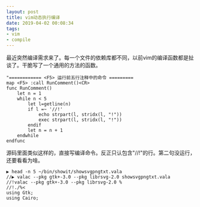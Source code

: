 ```yaml
---
layout: post
title: vim动态执行编译
date: 2019-04-02 00:08:34
tags:
- vim
- compile
---
```

最近突然编译需求来了。每一个文件的依赖库都不同，以前vim的编译函数都是扯谈了。干脆写了一个通用的方法的函数。
```
"============ <F5> 运行前五行注释中的命令 =========
map <F5> :call RunComment()<CR>
func RunComment()
	let n = 1
	while n < 5
		let l=getline(n)
		if l =~ '//!'
			echo strpart(l, stridx(l, "!"))
			exec strpart(l, stridx(l, "!"))
		endif
		let n = n + 1
	endwhile
endfunc
```
源码里面类似这样的，直接写编译命令。反正只认包含"//!"的行。第二句没运行，还要看看为啥。
```
▶ head -n 5 ~/bin/showit/showsvgpngtxt.vala 
//▶ valac --pkg gtk+-3.0 --pkg librsvg-2.0 showsvgpngtxt.vala
//!valac --pkg gtk+-3.0 --pkg librsvg-2.0 %
//!./%<
using Gtk;
using Cairo;
```